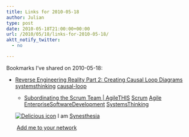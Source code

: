```yaml
---
title: Links for 2010-05-18
author: Julian
type: post
date: 2010-05-18T21:00:00+00:00
url: /2010/05/18/links-for-2010-05-18/
aktt_notify_twitter:
  - no

---
```

Bookmarks I&#8217;ve shared on 2010-05-18:

  * [Reverse Engineering Reality Part 2: Creating Causal Loop Diagrams][1] 
    [systemsthinking][2] [causal-loop][3] </li> 
    
      * [Subordinating the Scrum Team | AgileTHIS][4] 
        [Scrum][5] [Agile][6] [EnterpriseSoftwareDevelopment][7] [SystemsThinking][8] </li> </ul> 
        
        <p class="deliciouslink">
          <a href="http://del.icio.us/synesthesia" title="See all my bookmarks on del.icio.us"><img src="https://www.synesthesia.co.uk/images/deliciousicon.jpg" alt="Delicious icon" /></a>&nbsp;I am <a href="http://del.icio.us/synesthesia" title="See all my bookmarks on del.icio.us">Synesthesia</a>
        </p>
        
        <p class="deliciouslink">
          <a href="http://del.icio.us/network?add=synesthesia" title="Add me to your del.icio.us network"><img src="https://www.synesthesia.co.uk/images/add.gif" alt="" /></a>&nbsp;<a href="http://del.icio.us/network?add=synesthesia" title="Add me to your del.icio.us network">Add me to your network</a>
        </p>

 [1]: http://donaldegray.com/reverse-engineering-reality-part-2-creating-causal-loop-diagrams
 [2]: http://delicious.com/synesthesia/systemsthinking
 [3]: http://delicious.com/synesthesia/causal-loop
 [4]: http://agilethis.com/2010/05/17/subordinating-the-scrum-team/#utm_source=feed
 [5]: http://delicious.com/synesthesia/Scrum
 [6]: http://delicious.com/synesthesia/Agile
 [7]: http://delicious.com/synesthesia/EnterpriseSoftwareDevelopment
 [8]: http://delicious.com/synesthesia/SystemsThinking